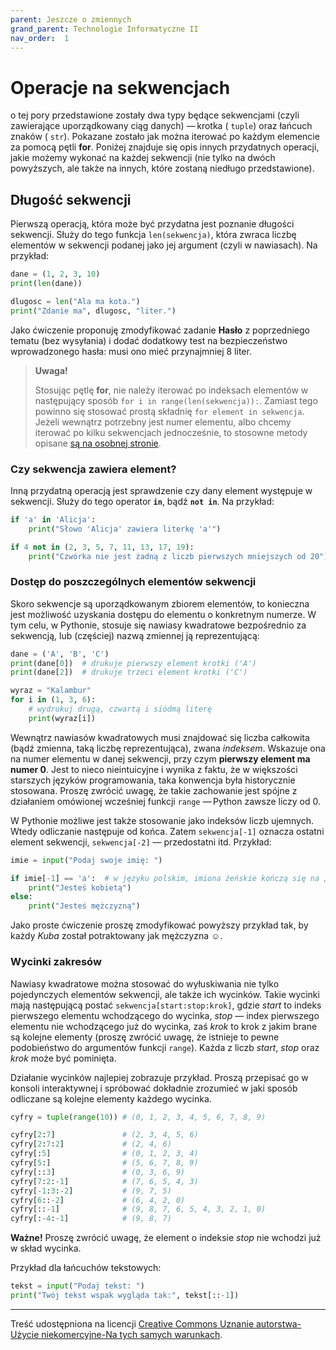 ```yaml
---
parent: Jeszcze o zmiennych
grand_parent: Technologie Informatyczne II
nav_order:  1
---
```


# Operacje na sekwencjach

o tej pory przedstawione zostały dwa typy będące sekwencjami (czyli zawierające uporządkowany ciąg danych) — krotka ( `tuple`) oraz łańcuch znaków ( `str`). Pokazane zostało jak można iterować po każdym elemencie za pomocą pętli **for**. Poniżej znajduje się opis innych przydatnych operacji, jakie możemy wykonać na każdej sekwencji (nie tylko na dwóch powyższych, ale także na innych, które zostaną niedługo przedstawione).

## Długość sekwencji

Pierwszą operacją, która może być przydatna jest poznanie długości sekwencji. Służy do tego funkcja `len(sekwencja)`, która zwraca liczbę elementów w sekwencji podanej jako jej argument (czyli w nawiasach). Na przykład:

```python
dane = (1, 2, 3, 10)
print(len(dane))

dlugosc = len("Ala ma kota.")
print("Zdanie ma", dlugosc, "liter.")
```

Jako ćwiczenie proponuję zmodyfikować zadanie **Hasło** z poprzedniego tematu (bez wysyłania) i dodać dodatkowy test na bezpieczeństwo wprowadzonego hasła: musi ono mieć przynajmniej 8 liter.

> **Uwaga!**
>
> Stosując pętlę **for**, nie należy iterować po indeksach elementów w następujący sposób `for i in range(len(sekwencja)):`. Zamiast tego powinno się stosować prostą składnię `for element in sekwencja`. Jeżeli wewnątrz potrzebny jest numer elementu, albo chcemy iterować po kilku sekwencjach jednocześnie, to stosowne metody opisane [są na osobnej stronie](https://ftims.edu.p.lodz.pl/mod/page/view.php?id=73294).

### Czy sekwencja zawiera element?

Inną przydatną operacją jest sprawdzenie czy dany element występuje w sekwencji. Służy do tego operator **`in`**, bądź **`not in`**. Na przykład:

```python
if 'a' in 'Alicja':
    print("Słowo 'Alicja' zawiera literkę 'a'")

if 4 not in (2, 3, 5, 7, 11, 13, 17, 19):
    print("Czwórka nie jest żadną z liczb pierwszych mniejszych od 20")
```

### Dostęp do poszczególnych elementów sekwencji

Skoro sekwencje są uporządkowanym zbiorem elementów, to konieczna jest możliwość uzyskania dostępu do elementu o konkretnym numerze. W tym celu, w Pythonie, stosuje się nawiasy kwadratowe bezpośrednio za sekwencją, lub (częściej) nazwą zmiennej ją reprezentującą:

```python
dane = ('A', 'B', 'C')
print(dane[0])  # drukuje pierwszy element krotki ('A')
print(dane[2])  # drukuje trzeci element krotki ('C')

wyraz = "Kalambur"
for i in (1, 3, 6):
    # wydrukuj drugą, czwartą i siódmą literę
    print(wyraz[i])
```

Wewnątrz nawiasów kwadratowych musi znajdować się liczba całkowita (bądź zmienna, taką liczbę reprezentująca), zwana _indeksem_. Wskazuje ona na numer elementu w danej sekwencji, przy czym **pierwszy element ma numer 0**. Jest to nieco nieintuicyjne i wynika z faktu, że w większości starszych języków programowania, taka konwencja była historycznie stosowana. Proszę zwrócić uwagę, że takie zachowanie jest spójne z działaniem omówionej wcześniej funkcji `range` — Python zawsze liczy od 0.

W Pythonie możliwe jest także stosowanie jako indeksów liczb ujemnych. Wtedy odliczanie następuje od końca. Zatem `sekwencja[-1]` oznacza ostatni element sekwencji, `sekwencja[-2]` — przedostatni itd. Przykład:

```python
imie = input("Podaj swoje imię: ")

if imie[-1] == 'a':  # w języku polskim, imiona żeńskie kończą się na „a”
    print("Jesteś kobietą")
else:
    print("Jesteś mężczyzną")
```

Jako proste ćwiczenie proszę zmodyfikować powyższy przykład tak, by każdy _Kuba_ został potraktowany jak mężczyzna ☺.

### Wycinki zakresów

Nawiasy kwadratowe można stosować do wyłuskiwania nie tylko pojedynczych elementów sekwencji, ale także ich wycinków. Takie wycinki mają następującą postać `sekwencja[start:stop:krok]`, gdzie _start_ to indeks pierwszego elementu wchodzącego do wycinka, _stop_ — index pierwszego elementu nie wchodzącego już do wycinka, zaś _krok_ to krok z jakim brane są kolejne elementy (proszę zwrócić uwagę, że istnieje to pewne podobieństwo do argumentów funkcji `range`). Każda z liczb _start_, _stop_ oraz _krok_ może być pominięta.

Działanie wycinków najlepiej zobrazuje przykład. Proszą przepisać go w konsoli interaktywnej i spróbować dokładnie zrozumieć w jaki sposób odliczane są kolejne elementy każdego wycinka.

```python
cyfry = tuple(range(10)) # (0, 1, 2, 3, 4, 5, 6, 7, 8, 9)

cyfry[2:7]               # (2, 3, 4, 5, 6)
cyfry[2:7:2]             # (2, 4, 6)
cyfry[:5]                # (0, 1, 2, 3, 4)
cyfry[5:]                # (5, 6, 7, 8, 9)
cyfry[::3]               # (0, 3, 6, 9)
cyfry[7:2:-1]            # (7, 6, 5, 4, 3)
cyfry[-1:3:-2]           # (9, 7, 5)
cyfry[6::-2]             # (6, 4, 2, 0)
cyfry[::-1]              # (9, 8, 7, 6, 5, 4, 3, 2, 1, 0)
cyfry[:-4:-1]            # (9, 8, 7)
```

**Ważne!** Proszę zwrócić uwagę, że element o indeksie _stop_ nie wchodzi już w skład wycinka.

Przykład dla łańcuchów tekstowych:

```python
tekst = input("Podaj tekst: ")
print("Twój tekst wspak wygląda tak:", tekst[::-1])
```

---

Treść udostępniona na licencji [Creative Commons Uznanie autorstwa-Użycie niekomercyjne-Na tych samych warunkach](https://creativecommons.org/licenses/by-nc-sa/4.0/deed.pl).
